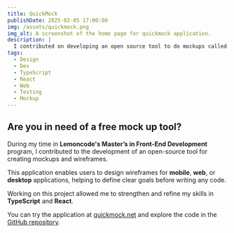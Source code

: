 ```yaml
---
title: QuickMock
publishDate: 2025-02-05 17:00:00
img: /assets/quickmock.png
img_alt: A screenshot of the home page for quickmock application.
description: |
  I contributed on developing an open source tool to do mockups called Quick Mock.
tags:
  - Design
  - Dev
  - TypeScript
  - React
  - Web
  - Testing
  - Mockup
---
```


## Are you in need of a free mock up tool?

During my time in **Lemoncode's Master’s in Front-End Development** program, I contributed to the development of an open-source tool for creating mockups and wireframes.

This application enables users to design wireframes for **mobile**, **web**, or **desktop** applications, helping to define clear goals before writing any code.

Working on this project allowed me to strengthen and refine my skills in **TypeScript** and **React**.

You can try the application at [quickmock.net](https://quickmock.net) and explore the code in the [GitHub repository](https://github.com/lemoncode/quickmock).